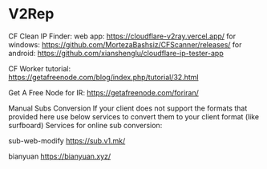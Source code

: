 # V2Rep

CF Clean IP Finder:
web app: https://cloudflare-v2ray.vercel.app/
for windows: https://github.com/MortezaBashsiz/CFScanner/releases/
for android: https://github.com/xianshenglu/cloudflare-ip-tester-app

CF Worker tutorial:
https://getafreenode.com/blog/index.php/tutorial/32.html

Get A Free Node for IR:
https://getafreenode.com/foriran/

Manual Subs Conversion
If your client does not support the formats that provided here use below services to convert them to your client format (like surfboard)
Services for online sub conversion:

sub-web-modify
https://sub.v1.mk/

bianyuan
https://bianyuan.xyz/
